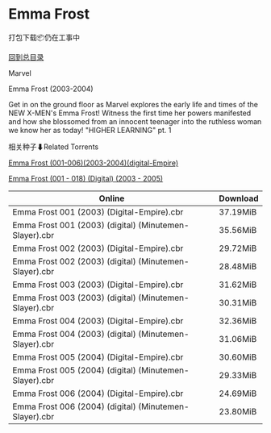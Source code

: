 # Emma Frost

打包下载📦仍在工事中

[回到总目录](/Catalogs.md)

Marvel

Emma Frost (2003-2004)

Get in on the ground floor as Marvel explores the early life and times of the NEW X-MEN's Emma Frost! Witness the first time her powers manifested and how she blossomed from an innocent teenager into the ruthless woman we know her as today! "HIGHER LEARNING" pt. 1





相关种子⬇Related Torrents

[Emma Frost (001-006)(2003-2004)(digital-Empire)](https://github.com/alicewish/markdown/blob/master/torrent/Emma-Frost--001-006--2003-2004--digital-Empire.md)

[Emma Frost (001 - 018) (Digital) (2003 - 2005)](https://github.com/alicewish/markdown/blob/master/torrent/Emma-Frost--001---018---Digital---2003---2005.md)

Online | Download
--- | ---
Emma Frost 001 (2003) (Digital-Empire).cbr | 37.19MiB
Emma Frost 001 (2003) (digital) (Minutemen-Slayer).cbr | 35.56MiB
Emma Frost 002 (2003) (Digital-Empire).cbr | 29.72MiB
Emma Frost 002 (2003) (digital) (Minutemen-Slayer).cbr | 28.48MiB
Emma Frost 003 (2003) (Digital-Empire).cbr | 31.62MiB
Emma Frost 003 (2003) (digital) (Minutemen-Slayer).cbr | 30.31MiB
Emma Frost 004 (2003) (Digital-Empire).cbr | 32.36MiB
Emma Frost 004 (2003) (digital) (Minutemen-Slayer).cbr | 31.06MiB
Emma Frost 005 (2004) (Digital-Empire).cbr | 30.60MiB
Emma Frost 005 (2004) (digital) (Minutemen-Slayer).cbr | 29.33MiB
Emma Frost 006 (2004) (Digital-Empire).cbr | 24.69MiB
Emma Frost 006 (2004) (digital) (Minutemen-Slayer).cbr | 23.80MiB